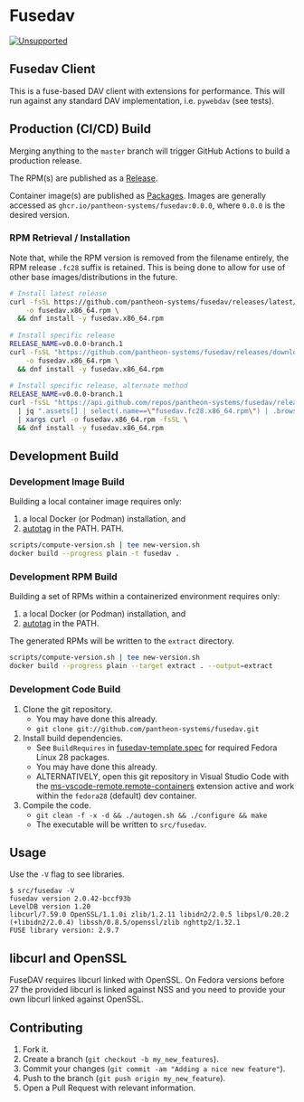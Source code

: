 # Fusedav

[![Unsupported](https://img.shields.io/badge/Pantheon-Unsupported-yellow?logo=pantheon&color=FFDC28)](https://pantheon.io/docs/oss-support-levels#unsupported)

## Fusedav Client

This is a fuse-based DAV client with extensions for performance.
This will run against any standard DAV implementation, i.e.
`pywebdav` (see tests).

## Production (CI/CD) Build

Merging anything to the `master` branch will trigger GitHub Actions to build
a production release.

The RPM(s) are published as a [Release](https://github.com/pantheon-systems/fusedav/releases).

Container image(s) are published as [Packages](https://github.com/pantheon-systems/fusedav/pkgs/container/fusedav).
Images are generally accessed as `ghcr.io/pantheon-systems/fusedav:0.0.0`, where
`0.0.0` is the desired version.

### RPM Retrieval / Installation

Note that, while the RPM version is removed from the filename entirely, the
RPM release `.fc28` suffix is retained.  This is being done to allow for use
of other base images/distributions in the future.

```sh
# Install latest release
curl -fsSL https://github.com/pantheon-systems/fusedav/releases/latest/download/fusedav.fc28.x86_64.rpm \
    -o fusedav.x86_64.rpm \
  && dnf install -y fusedav.x86_64.rpm
  
# Install specific release
RELEASE_NAME=v0.0.0-branch.1
curl -fsSL "https://github.com/pantheon-systems/fusedav/releases/download/${RELEASE_NAME}/fusedav.fc28.x86_64.rpm" \
    -o fusedav.x86_64.rpm \
  && dnf install -y fusedav.x86_64.rpm
  
# Install specific release, alternate method
RELEASE_NAME=v0.0.0-branch.1
curl -fsSL "https://api.github.com/repos/pantheon-systems/fusedav/releases/tags/${RELEASE_NAME}" \
  | jq ".assets[] | select(.name==\"fusedav.fc28.x86_64.rpm\") | .browser_download_url" \
  | xargs curl -o fusedav.x86_64.rpm -fsSL \
  && dnf install -y fusedav.x86_64.rpm
```

## Development Build

### Development Image Build

Building a local container image requires only:

1) a local Docker (or Podman) installation, and
1) [autotag](https://github.com/pantheon-systems/autotag) in the PATH.
PATH.

```sh
scripts/compute-version.sh | tee new-version.sh
docker build --progress plain -t fusedav .
```

### Development RPM Build

Building a set of RPMs within a containerized environment requires only:

1) a local Docker (or Podman) installation, and
1) [autotag](https://github.com/pantheon-systems/autotag) in the PATH.

The generated RPMs will be written to the `extract` directory.

```sh
scripts/compute-version.sh | tee new-version.sh
docker build --progress plain --target extract . --output=extract
```

### Development Code Build

1. Clone the git repository.
    - You may have done this already.
    - `git clone git://github.com/pantheon-systems/fusedav.git`
1. Install build dependencies.
    - See `BuildRequires` in [fusedav-template.spec](fusedav-template.spec)
        for required Fedora Linux 28 packages.
    - You may have done this already.
    - ALTERNATIVELY, open this git repository in Visual Studio Code with
        the [ms-vscode-remote.remote-containers](https://marketplace.visualstudio.com/items?itemName=ms-vscode-remote.remote-containers)
        extension active and work within the `fedora28` (default) dev
        container.
1. Compile the code.
    - `git clean -f -x -d && ./autogen.sh && ./configure && make`
    - The executable will be written to `src/fusedav`.

## Usage

Use the `-V` flag to see libraries.

```text
$ src/fusedav -V
fusedav version 2.0.42-bccf93b
LevelDB version 1.20
libcurl/7.59.0 OpenSSL/1.1.0i zlib/1.2.11 libidn2/2.0.5 libpsl/0.20.2 (+libidn2/2.0.4) libssh/0.8.5/openssl/zlib nghttp2/1.32.1
FUSE library version: 2.9.7
```

## libcurl and OpenSSL

FuseDAV requires libcurl linked with OpenSSL. On Fedora versions before 27 the
provided libcurl is linked against NSS and you need to provide your own libcurl
linked against OpenSSL.

## Contributing

1. Fork it.
2. Create a branch (`git checkout -b my_new_features`).
3. Commit your changes (`git commit -am "Adding a nice new feature"`).
4. Push to the branch (`git push origin my_new_feature`).
5. Open a Pull Request with relevant information.
